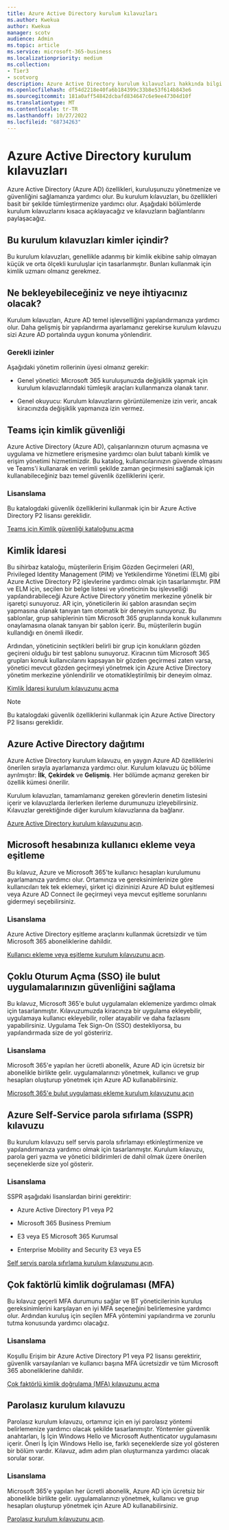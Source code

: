 ```yaml
---
title: Azure Active Directory kurulum kılavuzları
ms.author: Kwekua
author: Kwekua
manager: scotv
audience: Admin
ms.topic: article
ms.service: microsoft-365-business
ms.localizationpriority: medium
ms.collection:
- Tier3
- scotvorg
description: Azure Active Directory kurulum kılavuzları hakkında bilgi edinin.
ms.openlocfilehash: df54d2218e40fa6b184399c33b8e53f614b843e6
ms.sourcegitcommit: 181a0aff54842dcbafd834647c6e9ee47304d10f
ms.translationtype: MT
ms.contentlocale: tr-TR
ms.lasthandoff: 10/27/2022
ms.locfileid: "68734263"
---
```

# <a name="azure-active-directory-setup-guides"></a>Azure Active Directory kurulum kılavuzları

Azure Active Directory (Azure AD) özellikleri, kuruluşunuzu yönetmenize ve güvenliğini sağlamanıza yardımcı olur. Bu kurulum kılavuzları, bu özellikleri basit bir şekilde tümleştirmenize yardımcı olur. Aşağıdaki bölümlerde kurulum kılavuzlarını kısaca açıklayacağız ve kılavuzların bağlantılarını paylaşacağız.

## <a name="who-are-these-setup-guides-for"></a>Bu kurulum kılavuzları kimler içindir?

Bu kurulum kılavuzları, genellikle adanmış bir kimlik ekibine sahip olmayan küçük ve orta ölçekli kuruluşlar için tasarlanmıştır. Bunları kullanmak için kimlik uzmanı olmanız gerekmez.

## <a name="what-to-expect-and-what-youll-need"></a>Ne bekleyebileceğiniz ve neye ihtiyacınız olacak?

Kurulum kılavuzları, Azure AD temel işlevselliğini yapılandırmanıza yardımcı olur. Daha gelişmiş bir yapılandırma ayarlamanız gerekirse kurulum kılavuzu sizi Azure AD portalında uygun konuma yönlendirir.

### <a name="required-permissions"></a>Gerekli izinler

Aşağıdaki yönetim rollerinin üyesi olmanız gerekir:

- Genel yönetici: Microsoft 365 kuruluşunuzda değişiklik yapmak için kurulum kılavuzlarındaki tümleşik araçları kullanmanıza olanak tanır.

- Genel okuyucu: Kurulum kılavuzlarını görüntülemenize izin verir, ancak kiracınızda değişiklik yapmanıza izin vermez.

## <a name="identity-security-for-teams"></a>Teams için kimlik güvenliği

Azure Active Directory (Azure AD), çalışanlarınızın oturum açmasına ve uygulama ve hizmetlere erişmesine yardımcı olan bulut tabanlı kimlik ve erişim yönetimi hizmetimizdir.
Bu katalog, kullanıcılarınızın güvende olmasını ve Teams'i kullanarak en verimli şekilde zaman geçirmesini sağlamak için kullanabileceğiniz bazı temel güvenlik özelliklerini içerir.

### <a name="licensing"></a>Lisanslama

Bu katalogdaki güvenlik özelliklerini kullanmak için bir Azure Active Directory P2 lisansı gereklidir.

[Teams için Kimlik güvenliği kataloğunu açma](https://portal.office.com/AdminPortal/home?Q=azuredocs#/teamsidentity)

## <a name="identity-governance"></a>Kimlik İdaresi

Bu sihirbaz kataloğu, müşterilerin Erişim Gözden Geçirmeleri (AR), Privileged Identity Management (PIM) ve Yetkilendirme Yönetimi (ELM) gibi Azure Active Directory P2 işlevlerine yardımcı olmak için tasarlanmıştır. PIM ve ELM için, seçilen bir belge listesi ve yöneticinin bu işlevselliği yapılandırabileceği Azure Active Directory yönetim merkezine yönelik bir işaretçi sunuyoruz. AR için, yöneticilerin iki şablon arasından seçim yapmasına olanak tanıyan tam otomatik bir deneyim sunuyoruz. Bu şablonlar, grup sahiplerinin tüm Microsoft 365 gruplarında konuk kullanımını onaylamasına olanak tanıyan bir şablon içerir. Bu, müşterilerin bugün kullandığı en önemli ilkedir.  

Ardından, yöneticinin seçtikleri belirli bir grup için konukların gözden geçireni olduğu bir test şablonu sunuyoruz. Kiracının tüm Microsoft 365 grupları konuk kullanıcılarını kapsayan bir gözden geçirmesi zaten varsa, yönetici mevcut gözden geçirmeyi yönetmek için Azure Active Directory yönetim merkezine yönlendirilir ve otomatikleştirilmiş bir deneyim olmaz.

[Kimlik İdaresi kurulum kılavuzunu açma](https://admin.microsoft.com/adminportal/home?Q=azuredocs#/modernonboarding/identitygovernance)

> [!NOTE]
> Bu katalogdaki güvenlik özelliklerini kullanmak için Azure Active Directory P2 lisansı gereklidir.

## <a name="azure-active-directory-deployment"></a>Azure Active Directory dağıtımı  

Azure Active Directory kurulum kılavuzu, en yaygın Azure AD özelliklerini önerilen sırayla ayarlamanıza yardımcı olur. Kurulum kılavuzu üç bölüme ayrılmıştır: **İlk**, **Çekirdek** ve **Gelişmiş**. Her bölümde açmanız gereken bir özellik kümesi önerilir.

Kurulum kılavuzları, tamamlamanız gereken görevlerin denetim listesini içerir ve kılavuzlarda ilerlerken ilerleme durumunuzu izleyebilirsiniz. Kılavuzlar gerektiğinde diğer kurulum kılavuzlarına da bağlanır.

[Azure Active Directory kurulum kılavuzunu açın](https://admin.microsoft.com/adminportal/home?Q=azuredocs#/modernonboarding/azureadsetup).

## <a name="add-or-sync-users-to-your-microsoft-account"></a>Microsoft hesabınıza kullanıcı ekleme veya eşitleme  

Bu kılavuz, Azure ve Microsoft 365'te kullanıcı hesapları kurulumunu ayarlamanıza yardımcı olur. Ortamınıza ve gereksinimlerinize göre kullanıcıları tek tek eklemeyi, şirket içi dizininizi Azure AD bulut eşitlemesi veya Azure AD Connect ile geçirmeyi veya mevcut eşitleme sorunlarını gidermeyi seçebilirsiniz.

### <a name="licensing"></a>Lisanslama

Azure Active Directory eşitleme araçlarını kullanmak ücretsizdir ve tüm Microsoft 365 aboneliklerine dahildir.

[Kullanıcı ekleme veya eşitleme kurulum kılavuzunu açın](https://admin.microsoft.com/adminportal/home?Q=azuredocs#/modernonboarding/identitywizard).

## <a name="secure-your-cloud-apps-with-single-sign-on-sso"></a>Çoklu Oturum Açma (SSO) ile bulut uygulamalarınızın güvenliğini sağlama

Bu kılavuz, Microsoft 365'e bulut uygulamaları eklemenize yardımcı olmak için tasarlanmıştır. Kılavuzumuzda kiracınıza bir uygulama ekleyebilir, uygulamaya kullanıcı ekleyebilir, roller atayabilir ve daha fazlasını yapabilirsiniz.  Uygulama Tek Sign-On (SSO) destekliyorsa, bu yapılandırmada size de yol gösteririz.

### <a name="licensing"></a>Lisanslama

Microsoft 365'e yapılan her ücretli abonelik, Azure AD için ücretsiz bir abonelikle birlikte gelir. uygulamalarınızı yönetmek, kullanıcı ve grup hesapları oluşturup yönetmek için Azure AD kullanabilirsiniz.

[Microsoft 365'e bulut uygulaması ekleme kurulum kılavuzunu açın](https://portal.office.com/AdminPortal/home?Q=azuredocs#/azureadappintegration)

## <a name="azure-self-service-password-reset-sspr-guide"></a>Azure Self-Service parola sıfırlama (SSPR) kılavuzu

Bu kurulum kılavuzu self servis parola sıfırlamayı etkinleştirmenize ve yapılandırmanıza yardımcı olmak için tasarlanmıştır. Kurulum kılavuzu, parola geri yazma ve yönetici bildirimleri de dahil olmak üzere önerilen seçeneklerde size yol gösterir.

### <a name="licensing"></a>Lisanslama

SSPR aşağıdaki lisanslardan birini gerektirir:

- Azure Active Directory P1 veya P2

- Microsoft 365 Business Premium

- E3 veya E5 Microsoft 365 Kurumsal  

- Enterprise Mobility and Security E3 veya E5

[Self servis parola sıfırlama kurulum kılavuzunu açın](https://admin.microsoft.com/adminportal/home?Q=azuredocs#/modernonboarding/ssprsetup).

## <a name="multi-factor-authentication-mfa"></a>Çok faktörlü kimlik doğrulaması (MFA)

Bu kılavuz geçerli MFA durumunu sağlar ve BT yöneticilerinin kuruluş gereksinimlerini karşılayan en iyi MFA seçeneğini belirlemesine yardımcı olur. Ardından kuruluş için seçilen MFA yöntemini yapılandırma ve zorunlu tutma konusunda yardımcı olacağız.

### <a name="licensing"></a>Lisanslama

Koşullu Erişim bir Azure Active Directory P1 veya P2 lisansı gerektirir, güvenlik varsayılanları ve kullanıcı başına MFA ücretsizdir ve tüm Microsoft 365 aboneliklerine dahildir.

[Çok faktörlü kimlik doğrulama (MFA) kılavuzunu açma](https://admin.microsoft.com/adminportal/home?Q=azuredocs#/modernonboarding/mfasetupguide)

## <a name="the-passwordless-setup-guide"></a>Parolasız kurulum kılavuzu

Parolasız kurulum kılavuzu, ortamınız için en iyi parolasız yöntemi belirlemenize yardımcı olacak şekilde tasarlanmıştır. Yöntemler güvenlik anahtarları, İş İçin Windows Hello ve Microsoft Authenticator uygulamasını içerir. Öneri İş İçin Windows Hello ise, farklı seçeneklerde size yol gösteren bir bölüm vardır. Kılavuz, adım adım plan oluşturmanıza yardımcı olacak sorular sorar.

### <a name="licensing"></a>Lisanslama

Microsoft 365'e yapılan her ücretli abonelik, Azure AD için ücretsiz bir abonelikle birlikte gelir. uygulamalarınızı yönetmek, kullanıcı ve grup hesapları oluşturup yönetmek için Azure AD kullanabilirsiniz.

[Parolasız kurulum kılavuzunu açın](https://admin.microsoft.com/adminportal/home?Q=azuredocs#/modernonboarding/passwordlesssetup).
